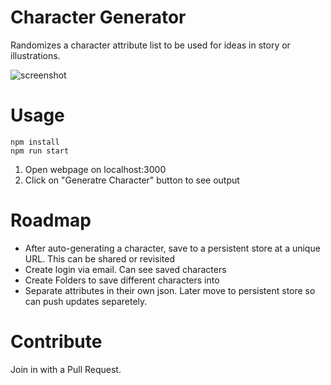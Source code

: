 # Character Generator

Randomizes a character attribute list to be used for ideas in story or illustrations.

![screenshot](https://content.screencast.com/users/Ryan.Regalado/folders/Default/media/559aff0a-f66e-47b1-92c1-558eb01fe46c/IMG_1283.PNG)

# Usage

```
npm install
npm run start
```

1. Open webpage on localhost:3000
2. Click on "Generatre Character" button to see output

# Roadmap

* After auto-generating a character, save to a persistent store at a unique URL. This can be shared or revisited
* Create login via email. Can see saved characters
* Create Folders to save different characters into
* Separate attributes in their own json. Later move to persistent store so can push updates separetely.

# Contribute

Join in with a Pull Request.


